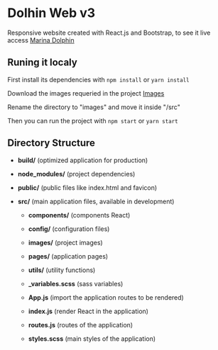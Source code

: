 # Dolhin Web v3

Responsive website created with React.js and Bootstrap, to see it live access [Marina Dolphin](http://marinadolphin.com.br/)

## Runing it localy

First install its dependencies with `npm install` or `yarn install`

Download the images requeried in the project [Images](https://drive.google.com/drive/folders/1EFNGjs-hM1-Pd_MZc8RSoPidywm6Vb99?usp=sharing)

Rename the directory to "images" and move it inside "/src"

Then you can run the project with `npm start` or `yarn start`

## Directory Structure

- **build/** (optimized application for production)

- **node_modules/** (project dependencies)

- **public/** (public files like index.html and favicon)

- **src/** (main application files, available in development)

  - **components/** (components React)

  - **config/** (configuration files)

  - **images/** (project images)

  - **pages/** (application pages)

  - **utils/** (utility functions)

  - **_variables.scss** (sass variables)

  - **App.js** (import the application routes to be rendered)

  - **index.js** (render React in the application)

  - **routes.js** (routes of the application)

  - **styles.scss** (main styles of the application)
